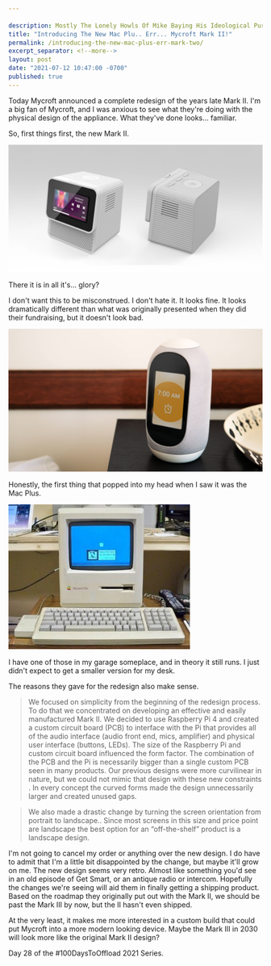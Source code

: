 ```yaml
---

description: Mostly The Lonely Howls Of Mike Baying His Ideological Purity At The Moon
title: "Introducing The New Mac Plu.. Err... Mycroft Mark II!"
permalink: /introducing-the-new-mac-plus-err-mark-two/
excerpt_separator: <!--more-->
layout: post
date: "2021-07-12 10:47:00 -0700"
published: true
---
```


Today Mycroft announced a complete redesign of the years late Mark II. I'm a big fan of Mycroft, and I was anxious to see what they're doing with the physical design of the appliance. What they've done looks... familiar.

<!--more-->

So, first things first, the new Mark II.

![](/assets/images/newMark2.jpg)

There it is in all it's... glory?

I don't want this to be misconstrued. I don't hate it. It looks fine. It looks dramatically different than what was originally presented when they did their fundraising, but it doesn't look bad.

![](/assets/images/mark2.png)

Honestly, the first thing that popped into my head when I saw it was the Mac Plus.

![](/assets/images/MacPlus.jpg)

I have one of those in my garage someplace, and in theory it still runs. I just didn't expect to get a smaller version for my desk.

The reasons they gave for the redesign also make sense.

> We focused on simplicity from the beginning of the redesign process. To do that we concentrated on developing an effective and easily manufactured Mark II. We decided to use Raspberry Pi 4 and created a custom circuit board (PCB) to interface with the Pi that provides all of the audio interface (audio front end, mics, amplifier) and physical user interface (buttons, LEDs). The size of the Raspberry Pi and custom circuit board influenced the form factor. The combination of the PCB and the Pi is necessarily bigger than a single custom PCB seen in many products. Our previous designs were more curvilinear in nature, but we could not mimic that design with these new constraints . In every concept the curved forms made the design unnecessarily larger and created unused gaps.

>We also made a drastic change by turning the screen orientation from portrait to landscape.. Since most screens in this size and price point are landscape the best option for an “off-the-shelf” product is a landscape design.

I'm not going to cancel my order or anything over the new design. I do have to admit that I'm a little bit disappointed by the change, but maybe it'll grow on me. The new design seems very retro. Almost like something you'd see in an old episode of Get Smart, or an antique radio or intercom. Hopefully the changes we're seeing will aid them in finally getting a shipping product. Based on the roadmap they originally put out with the Mark II, we should be past the Mark III by now, but the II hasn't even shipped.

At the very least, it makes me more interested in a custom build that could put Mycroft into a more modern looking device. Maybe the Mark III in 2030 will look more like the original Mark II design?

Day 28 of the #100DaysToOffload 2021 Series.
